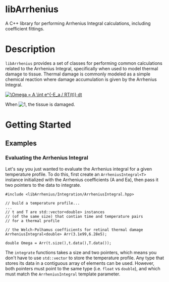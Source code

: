 # libArrhenius

A C++ library for performing Arrhenius Integral calculations, including coefficient fittings.

# Description

`libArrhenius` provides a set of classes for performing common calculations related to the Arrhenius Integral, specifically when
used to model thermal damage to tissue. Thermal damage is commonly modeled as a simple chemical reaction where damage
accumulation is given by the Arrhenius Integral.

<a href="https://www.codecogs.com/eqnedit.php?latex=\Omega&space;=&space;A&space;\int&space;e^{-E_a&space;/&space;RT(t)}&space;dt" target="_blank"><img src="https://latex.codecogs.com/gif.latex?\Omega&space;=&space;A&space;\int&space;e^{-E_a&space;/&space;RT(t)}&space;dt" title="\Omega = A \int e^{-E_a / RT(t)} dt" /></a>

When ![1](http://latex.codecogs.com/gif.latex?\Omega\ge%201), the tissue is damaged.

# Getting Started

## Examples

### Evaluating the Arrhenius Integral

Let's say you just wanted to evaluate the Arrhenius integral for a given temperature profile.
To do this, first create an `ArrheniusIntegral<T>` instance initialized with the Arrhenius
coefficients (A and Ea), then pass it two pointers to the data to integrate.

```
#include <libArrhenius/Integration/ArrheniusIntegral.hpp>

// build a temperature profile...
...
// t and T are std::vector<double> instances
// (of the same size) that contian time and temperature pairs
// for a thermal profile

// the Welch-Polhamus coefficients for retinal thermal damage
ArrheniusIntegral<double> Arr(3.1e99,6.28e5);

double Omega = Arr(t.size(),t.data(),T.data());
```
The `integrate` functions takes a size and two pointers, which means you don't have
to use `std::vector` to store the temperature profile. Any type that stores its
data in a contiguous array of elements can be used. However, both pointers must point to the same type
(i.e. `float` vs `double`), and which must match the `ArrheniusIntegral` template parameter.

